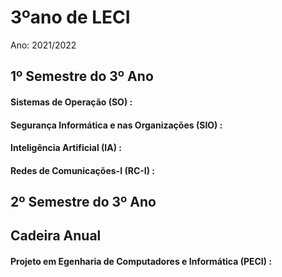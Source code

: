 # 3ºano de LECI
Ano: 2021/2022

## 1º Semestre do 3º Ano
#### Sistemas de Operação (SO) : 
#### Segurança Informática e nas Organizações (SIO) : 
#### Inteligência Artificial (IA) : 
#### Redes de Comunicações-I (RC-I) : 

## 2º Semestre do 3º Ano

## Cadeira Anual
#### Projeto em Egenharia de Computadores e Informática (PECI) : 
